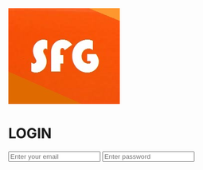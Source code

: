<html>
<head>
<meta charset="UTF-8">
<meta lang="es">
<link href="https://fonts.googleapis.com/css?family=Roboto&display=swap" rel="stylesheet">
<link rel=" shorcut icon " type=" image/x-icon " href="sfglogo.ico">
<img src="sfglog.jpg" alt="IMGEN SFG" title="IMAGEN SFG"/>
<link rel="stylesheet" href="LOGIN.css">
     </head>
<body>
     <h1>LOGIN</h1>
     <div class="t78">
          <input type="text" name="email" placeholder="Enter your email" maxlength="50">
          <input type="password" name="password" placeholder="Enter password" maxlength="50">
  </body>
 </html>
 
